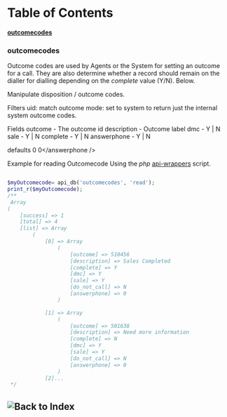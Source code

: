 
# Table of Contents
**[outcomecodes](#outcomecodes)**<br>


### outcomecodes
Outcome codes are used by Agents or the System for setting an outcome for a call.
They are also determine whether a record should remain on the dialler for dialling
depending on the *complete* value (Y/N). Below.


Manipulate disposition / outcome codes.

Filters
	uid: match outcome
	mode: set to system to return just the internal system outcome codes.

Fields
	outcome - The outcome id
	description - Outcome label
	dmc - Y | N
	sale - Y | N
	complete - Y | N
	answerphone - Y | N

defaults
	<outcome>0</outcome>
	<description />
	<dmc />
	<sale />
	<complete />
	<answerphone>0</answerphone />

Example for reading Outcomecode
Using the *php* [api-wrappers](https://github.com/8x8-dxi/ContactNowAPI/blob/master/includes/api-wrappers.php) script.

```php

$myOutcomecode= api_db('outcomecodes', 'read');
print_r($myOutcomecode);
/**
 Array
(
    [success] => 1
    [total] => 4
    [list] => Array
        (
            [0] => Array
                (
                    [outcome] => 510456
                    [description] => Sales Completed
                    [complete] => Y
                    [dmc] => Y
                    [sale] => Y
                    [do_not_call] => N
                    [answerphone] => 0
                )

            [1] => Array
                (
                    [outcome] => 501638
                    [description] => Need more information
                    [complete] => N
                    [dmc] => Y
                    [sale] => Y
                    [do_not_call] => N
                    [answerphone] => 0
                )
            [2]...    
 */
```


## ![Back to Index](https://github.com/8x8-dxi/ContactNowAPI/wiki)
